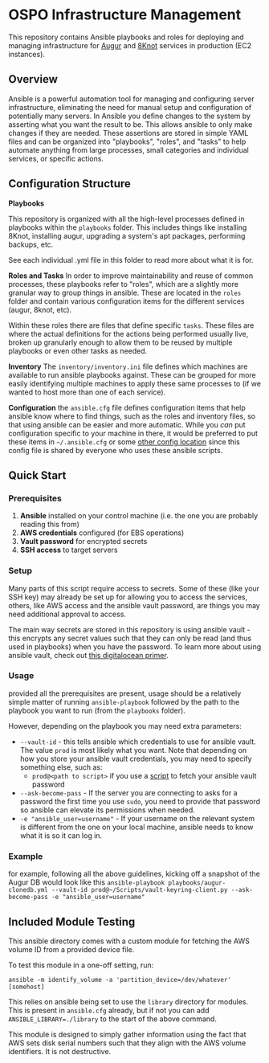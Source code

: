 # OSPO Infrastructure Management

This repository contains Ansible playbooks and roles for deploying and managing infrastructure for [Augur](https://github.com/chaoss/augur) and [8Knot](https://github.com/oss-aspen/8Knot) services in production (EC2 instances).


## Overview
Ansible is a powerful automation tool for managing and configuring server infrastructure, eliminating the need for manual setup and configuration of potentially many servers. In Ansible you define changes to the system by asserting what you want the result to be. This allows ansible to only make changes if they are needed. These assertions are stored in simple YAML files and can be organized into "playbooks", "roles", and "tasks" to help automate anything from large processes, small categories and individual services, or specific actions.


## Configuration Structure

**Playbooks**

This repository is organized with all the high-level processes defined in playbooks within the `playbooks` folder. This includes things like installing 8Knot, installing augur, upgrading a system's apt packages, performing backups, etc.

See each individual .yml file in this folder to read more about what it is for.

**Roles and Tasks**
In order to improve maintainability and reuse of common processes, these playbooks refer to "roles", which are a slightly more granular way to group things in ansible. These are located in the `roles` folder and contain various configuration items for the different services (augur, 8knot, etc).

Within these roles there are files that define specific `tasks`. These files are where the actual definitions for the actions being performed usually live, broken up granularly enough to allow them to be reused by multiple playbooks or even other tasks as needed.

**Inventory**
The `inventory/inventory.ini` file defines which machines are available to run ansible playbooks against. These can be grouped for more easily identifying multiple machines to apply these same processes to (if we wanted to host more than one of each service).

**Configuration**
the `ansible.cfg` file defines configuration items that help ansible know where to find things, such as the roles and inventory files, so that using ansible can be easier and more automatic. While you *can* put configuration specific to your machine in there, it would be preferred to put these items in `~/.ansible.cfg` or some [other config location](https://docs.ansible.com/ansible/latest/reference_appendices/general_precedence.html#configuration-settings) since this config file is shared by everyone who uses these ansible scripts.

## Quick Start

### Prerequisites

1. **Ansible** installed on your control machine (i.e. the one you are probably reading this from)
2. **AWS credentials** configured (for EBS operations)
3. **Vault password** for encrypted secrets
4. **SSH access** to target servers

### Setup

Many parts of this script require access to secrets. Some of these (like your SSH key) may already be set up for allowing you to access the services, others, like AWS access and the ansible vault password, are things you may need additional approval to access.

The main way secrets are stored in this repository is using ansible vault - this encrypts any secret values such that they can only be read (and thus used in playbooks) when you have the password. To learn more about using ansible vault, check out [this digitalocean primer](https://www.digitalocean.com/community/tutorials/how-to-use-vault-to-protect-sensitive-ansible-data).


### Usage

provided all the prerequisites are present, usage should be a relatively simple matter of running `ansible-playbook` followed by the path to the playbook you want to run (from the `playbooks` folder).

However, depending on the playbook you may need extra parameters:

- `--vault-id` - this tells ansible which credentials to use for ansible vault. The value `prod` is most likely what you want. Note that depending on how you store your ansible vault credentials, you may need to specify something else, such as:
  - `prod@<path to script>` if you use a [script](https://github.com/ansible-community/contrib-scripts/blob/main/vault/vault-keyring-client.py) to fetch your ansible vault password
- `--ask-become-pass` - If the server you are connecting to asks for a password the first time you use `sudo`, you need to provide that password so ansible can elevate its permissions when needed.
- `-e "ansible_user=username"` - If your username on the relevant system is different from the one on your local machine, ansible needs to know what it is so it can log in.


### Example
for example, following all the above guidelines, kicking off a snapshot of the Augur DB would look like this 
`ansible-playbook playbooks/augur-clonedb.yml --vault-id prod@~/Scripts/vault-keyring-client.py --ask-become-pass -e "ansible_user=username"`

## Included Module Testing

This ansible directory comes with a custom module for fetching the AWS volume ID from a provided device file.

To test this module in a one-off setting, run:

```
ansible -m identify_volume -a 'partition_device=/dev/whatever' [somehost]
```

This relies on ansible being set to use the `library` directory for modules. This is present in `ansible.cfg` already, but if not you can add `ANSIBLE_LIBRARY=./library` to the start of the above command. 

This module is designed to simply gather information using the fact that AWS sets disk serial numbers such that they align with the AWS volume identifiers. It is not destructive.